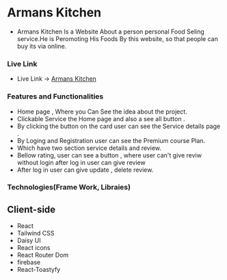 # Armans Kitchen

- Armans Kitchen Is a Website About a person personal Food Seling service.He is Peromoting His Foods By this website, so that people can buy its via online.

### Live Link

- Live Link -> [Armans Kitchen](https://personal-kitchen-9f45b.web.app/)

### Features and Functionalities

- Home page , Where you Can See the idea about the project. <br />
- Clickable Service the Home page and also a see all button . <br />
- By clicking the button on the card user can see the Service details page .<br />
- By Loging and Registration user can see the Premium course Plan.<br />
- Which have two section service details and review.<br />
- Bellow rating, user can see a button , where user can't give reviw without login after log in user can give review <br />
- After log in user can give update , delete review. <br />

### Technologies(Frame Work, Libraies)

## Client-side

- React
- Tailwind CSS
- Daisy UI
- React icons
- React Router Dom
- firebase
- React-Toastyfy

